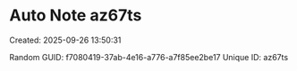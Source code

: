 ﻿# Auto Note az67ts
Created: 2025-09-26 13:50:31

Random GUID: f7080419-37ab-4e16-a776-a7f85ee2be17
Unique ID: az67ts
